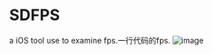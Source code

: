 # SDFPS
a iOS tool use to examine fps.一行代码的fps.
![image](https://github.com/giveMeHug/FPS_OC/blob/master/FPS_OC/FPS.gif)

